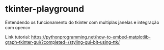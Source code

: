# tkinter-playground

Entendendo os funcionamento do tkinter com multiplas janelas e integração com opencv


Link tutorial: https://pythonprogramming.net/how-to-embed-matplotlib-graph-tkinter-gui/?completed=/styling-gui-bit-using-ttk/

